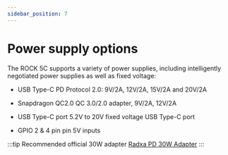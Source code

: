 ```yaml
---
sidebar_position: 7
---
```


# Power supply options

The ROCK 5C supports a variety of power supplies, including intelligently negotiated power supplies as well as fixed voltage:

- USB Type-C PD Protocol 2.0:  9V/2A, 12V/2A, 15V/2A and 20V/2A

- Snapdragon QC2.0 QC 3.0/2.0 adapter, 9V/2A, 12V/2A

- USB Type-C port 5.2V to 20V fixed voltage USB Type-C port

- GPIO 2 & 4 pin pin 5V inputs

:::tip
Recommended official 30W adapter [Radxa PD 30W Adapter](/accessories/pd_30w.md)
:::
